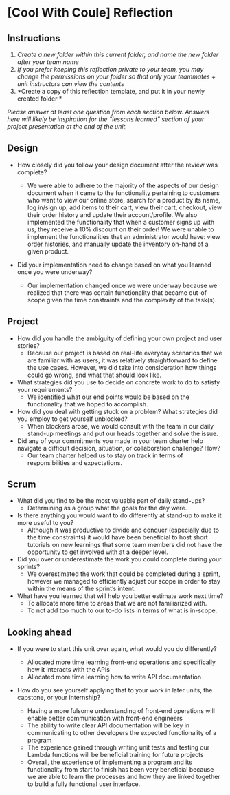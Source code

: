 # [Cool With Coule] Reflection

## Instructions

1. *Create a new folder within this current folder, and name the new folder
   after your team name*
2. *If you prefer keeping this reflection private to your team, you may change
   the permissions on your folder so that only your teammates + unit instructors
   can view the contents*
3. *Create a copy of this reflection template, and put it in your newly created
   folder *

*Please answer at least one question from each section below. Answers here will
likely be inspiration for the “lessons learned” section of your project
presentation at the end of the unit.*

## Design

* How closely did you follow your design document after the review was complete?
  * We were able to adhere to the majority of the aspects of our design document when it came to the functionality pertaining to customers who want to view our online store, search for a product by its name, log in/sign up, add items to their cart, view their cart, checkout, view their order history and update their account/profile. We also implemented the functionality that when a customer signs up with us, they receive a 10% discount on their order! We were unable to implement the functionalities that an administrator would have: view order histories, and manually update the inventory on-hand of a given product.

* Did your implementation need to change based on what you learned once you were
underway?
  * Our implementation changed once we were underway because we realized that there was certain functionality that became out-of-scope given the time constraints and the complexity of the task(s).


## Project

* How did you handle the ambiguity of defining your own project and user
  stories?
  * Because our project is based on real-life everyday scenarios that we are familiar with as users, it was relatively straightforward to define the use cases.  However, we did take into consideration how things could go wrong, and what that should look like.
* What strategies did you use to decide on concrete work to do to
  satisfy your requirements?
  * We identified what our end points would be based on the functionality that we hoped to accomplish.
* How did you deal with getting stuck on a problem? What strategies did you
  employ to get yourself unblocked?
  * When blockers arose, we would consult with the team in our daily stand-up meetings and put our heads together and solve the issue.
* Did any of your commitments you made in your team charter help navigate a
  difficult decision, situation, or collaboration challenge? How?
  * Our team charter helped us to stay on track in terms of responsibilities and expectations.


## Scrum

* What did you find to be the most valuable part of daily stand-ups? 
  * Determining as a group what the goals for the day were.
* Is there anything you would want to do differently at stand-up to make it more useful
  to you?
  * Although it was productive to divide and conquer (especially due to the time constraints) it would have been beneficial to host short tutorials on new learnings that some team members did not have the opportunity to get involved with at a deeper level.
* Did you over or underestimate the work you could complete during your sprints?
  * We overestimated the work that could be completed during a sprint, however we managed to efficiently adjust our scope in order to stay within the means of the sprint’s intent.
* What have you learned that will help you better estimate work next time?
  * To allocate more time to areas that we are not familiarized with.
  * To not add too much to our to-do lists in terms of what is in-scope.


## Looking ahead

* If you were to start this unit over again, what would you do differently? 
  * Allocated more time learning front-end operations and specifically how it interacts with the APIs
  * Allocated more time learning how to write API documentation

* How do you see yourself applying that to your work in later units, the capstone,
  or your internship?
  * Having a more fulsome understanding of front-end operations will enable better communication with front-end engineers
  * The ability to write clear API documentation will be key in communicating to other developers the expected functionality of a program
  * The experience gained through writing unit tests and testing our Lambda functions will be beneficial training for future projects
  * Overall, the experience of implementing a program and its functionality from start to finish has been very beneficial because we are able to learn the processes and how they are linked together to build a fully functional user interface. 


